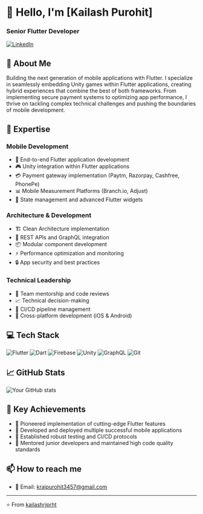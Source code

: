 # 👋 Hello, I'm [Kailash Purohit]
### Senior Flutter Developer

[![LinkedIn](https://img.shields.io/badge/LinkedIn-0077B5?style=for-the-badge&logo=linkedin&logoColor=white)](https://www.linkedin.com/in/kailash-purohit-0b5003216/)


## 💫 About Me
Building the next generation of mobile applications with Flutter. I specialize in seamlessly embedding Unity games within Flutter applications, creating hybrid experiences that combine the best of both frameworks. From implementing secure payment systems to optimizing app performance, I thrive on tackling complex technical challenges and pushing the boundaries of mobile development.

## 🚀 Expertise

### Mobile Development
- 📱 End-to-end Flutter application development
- 🎮 Unity integration within Flutter applications
- 💳 Payment gateway implementation (Paytm, Razorpay, Cashfree, PhonePe)
- 📊 Mobile Measurement Platforms (Branch.io, Adjust)
- 🔄 State management and advanced Flutter widgets

### Architecture & Development
- 🏗️ Clean Architecture implementation
- 🔌 REST APIs and GraphQL integration
- 📦 Modular component development
- ⚡ Performance optimization and monitoring
- 🔒 App security and best practices

### Technical Leadership
- 👥 Team mentorship and code reviews
- 📈 Technical decision-making
- 🔄 CI/CD pipeline management
- 🎯 Cross-platform development (iOS & Android)

## 💻 Tech Stack
![Flutter](https://img.shields.io/badge/Flutter-02569B?style=for-the-badge&logo=flutter&logoColor=white)
![Dart](https://img.shields.io/badge/Dart-0175C2?style=for-the-badge&logo=dart&logoColor=white)
![Firebase](https://img.shields.io/badge/Firebase-FF9900?style=for-the-badge&logo=firebase&logoColor=white)
![Unity](https://img.shields.io/badge/Unity-100000?style=for-the-badge&logo=unity&logoColor=white)
![GraphQL](https://img.shields.io/badge/GraphQL-E10098?style=for-the-badge&logo=graphql&logoColor=white)
![Git](https://img.shields.io/badge/Git-F05032?style=for-the-badge&logo=git&logoColor=white)

## 📈 GitHub Stats
![Your GitHub stats](https://github-readme-stats.vercel.app/api?username=kailashrjprht&show_icons=true&theme=radical)

## 🎯 Key Achievements
- 🚀 Pioneered implementation of cutting-edge Flutter features
- 📱 Developed and deployed multiple successful mobile applications
- 🔄 Established robust testing and CI/CD protocols
- 👥 Mentored junior developers and maintained high code quality standards

## 📫 How to reach me
- 📧 Email: krajpurohit3457@gmail.com

---
⭐️ From [kailashrjprht](https://github.com/kailashrjprht)
